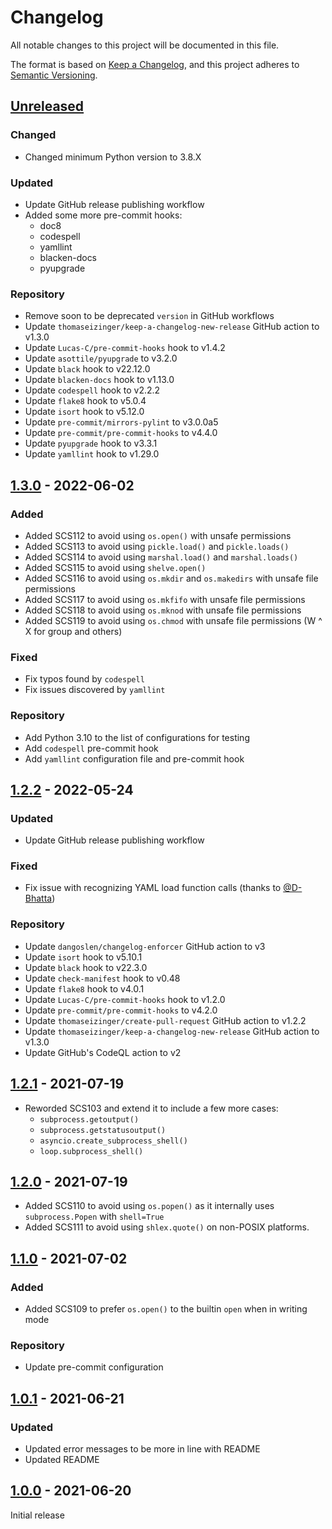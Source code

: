 # Changelog

All notable changes to this project will be documented in this file.

The format is based on [Keep a Changelog](https://keepachangelog.com/en/1.0.0/),
and this project adheres to [Semantic Versioning](https://semver.org/spec/v2.0.0.html).

## [Unreleased]

### Changed

-   Changed minimum Python version to 3.8.X

### Updated

-   Update GitHub release publishing workflow
-   Added some more pre-commit hooks:
    +  doc8
    +  codespell
    +  yamllint
    +  blacken-docs
    +  pyupgrade

### Repository

-   Remove soon to be deprecated `version` in GitHub workflows
-   Update `thomaseizinger/keep-a-changelog-new-release` GitHub action to v1.3.0
-   Update `Lucas-C/pre-commit-hooks` hook to v1.4.2
-   Update `asottile/pyupgrade` to v3.2.0
-   Update `black` hook to v22.12.0
-   Update `blacken-docs` hook to v1.13.0
-   Update `codespell` hook to v2.2.2
-   Update `flake8` hook to v5.0.4
-   Update `isort` hook to v5.12.0
-   Update `pre-commit/mirrors-pylint` to v3.0.0a5
-   Update `pre-commit/pre-commit-hooks` to v4.4.0
-   Update `pyupgrade` hook to v3.3.1
-   Update `yamllint` hook to v1.29.0

## [1.3.0] - 2022-06-02

### Added

-   Added SCS112 to avoid using `os.open()` with unsafe permissions
-   Added SCS113 to avoid using `pickle.load()` and `pickle.loads()`
-   Added SCS114 to avoid using `marshal.load()` and `marshal.loads()`
-   Added SCS115 to avoid using `shelve.open()`
-   Added SCS116 to avoid using `os.mkdir` and `os.makedirs` with unsafe file permissions
-   Added SCS117 to avoid using `os.mkfifo` with unsafe file permissions
-   Added SCS118 to avoid using `os.mknod` with unsafe file permissions
-   Added SCS119 to avoid using `os.chmod` with unsafe file permissions (W ^ X for group and others)

### Fixed

-   Fix typos found by `codespell`
-   Fix issues discovered by `yamllint`

### Repository

-   Add Python 3.10 to the list of configurations for testing
-   Add `codespell` pre-commit hook
-   Add `yamllint` configuration file and pre-commit hook

## [1.2.2] - 2022-05-24

### Updated

-   Update GitHub release publishing workflow

### Fixed

-   Fix issue with recognizing YAML load function calls (thanks to [@D-Bhatta](https://github.com/D-Bhatta))

### Repository

-   Update `dangoslen/changelog-enforcer` GitHub action to v3
-   Update `isort` hook to v5.10.1
-   Update `black` hook to v22.3.0
-   Update `check-manifest` hook to v0.48
-   Update `flake8` hook to v4.0.1
-   Update `Lucas-C/pre-commit-hooks` hook to v1.2.0
-   Update `pre-commit/pre-commit-hooks` to v4.2.0
-   Update `thomaseizinger/create-pull-request` GitHub action to v1.2.2
-   Update `thomaseizinger/keep-a-changelog-new-release` GitHub action to v1.3.0
-   Update GitHub's CodeQL action to v2

## [1.2.1] - 2021-07-19

-   Reworded SCS103 and extend it to include a few more cases:
    -   `subprocess.getoutput()`
    -   `subprocess.getstatusoutput()`
    -   `asyncio.create_subprocess_shell()`
    -   `loop.subprocess_shell()`

## [1.2.0] - 2021-07-19

-   Added SCS110 to avoid using `os.popen()` as it internally uses `subprocess.Popen` with `shell=True`
-   Added SCS111 to avoid using `shlex.quote()` on non-POSIX platforms.

## [1.1.0] - 2021-07-02

### Added

-   Added SCS109 to prefer `os.open()` to the builtin `open` when in writing mode

### Repository

-   Update pre-commit configuration

## [1.0.1] - 2021-06-21

### Updated

-   Updated error messages to be more in line with README
-   Updated README

## [1.0.0] - 2021-06-20

Initial release

[Unreleased]: https://github.com/Takishima/flake8-secure-coding-standard/compare/v1.3.0...HEAD

[1.3.0]: https://github.com/Takishima/flake8-secure-coding-standard/compare/v1.2.2...v1.3.0

[1.2.2]: https://github.com/Takishima/flake8-secure-coding-standard/compare/v1.2.1...v1.2.2

[1.2.1]: https://github.com/Takishima/flake8-secure-coding-standard/compare/v1.2.0...v1.2.1

[1.2.0]: https://github.com/Takishima/flake8-secure-coding-standard/compare/v1.1.0...v1.2.0

[1.1.0]: https://github.com/Takishima/flake8-secure-coding-standard/compare/v1.0.1...v1.1.0

[1.0.1]: https://github.com/Takishima/flake8-secure-coding-standard/compare/v1.0.0...v1.0.1

[1.0.0]: https://github.com/Takishima/flake8-secure-coding-standard/compare/c18cc7130a40405bd92e49b22675e8ddbe0bc8cd...v1.0.0
